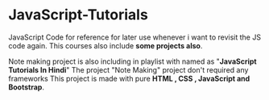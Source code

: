 # JavaScript-Tutorials 
JavaScript Code for reference for later use whenever i want to revisit the JS code again.
This courses also include **some projects also**.   

Note making project is also including in playlist with named as "**JavaScript Tutorials In Hindi**"
The project "Note Making" project don't required any frameworks 
This project is made with pure **HTML , CSS , JavaScript and Bootstrap**.
